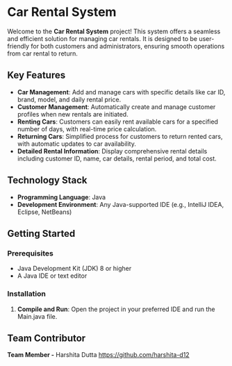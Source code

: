 # Car Rental System

Welcome to the **Car Rental System** project! This system offers a seamless and efficient solution for managing car rentals. It is designed to be user-friendly for both customers and administrators, ensuring smooth operations from car rental to return.

## Key Features

- **Car Management**: Add and manage cars with specific details like car ID, brand, model, and daily rental price.
- **Customer Management**: Automatically create and manage customer profiles when new rentals are initiated.
- **Renting Cars**: Customers can easily rent available cars for a specified number of days, with real-time price calculation.
- **Returning Cars**: Simplified process for customers to return rented cars, with automatic updates to car availability.
- **Detailed Rental Information**: Display comprehensive rental details including customer ID, name, car details, rental period, and total cost.

## Technology Stack

- **Programming Language**: Java
- **Development Environment**: Any Java-supported IDE (e.g., IntelliJ IDEA, Eclipse, NetBeans)

## Getting Started

### Prerequisites

- Java Development Kit (JDK) 8 or higher
- A Java IDE or text editor

### Installation

1. **Compile and Run**:
   Open the project in your preferred IDE and run the Main.java file.



## Team Contributor
**Team Member -**   Harshita Dutta https://github.com/harshita-d12
